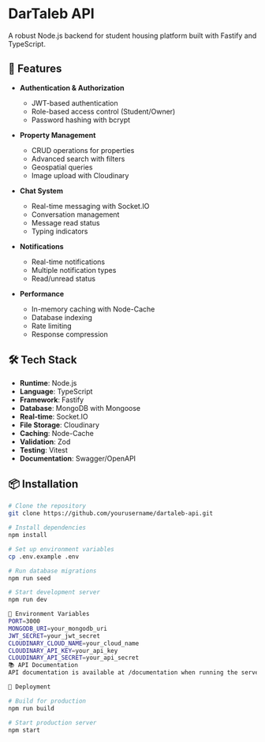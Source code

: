 # DarTaleb API

A robust Node.js backend for student housing platform built with Fastify and TypeScript.

## 🚀 Features

- **Authentication & Authorization**
  - JWT-based authentication
  - Role-based access control (Student/Owner)
  - Password hashing with bcrypt

- **Property Management**
  - CRUD operations for properties
  - Advanced search with filters
  - Geospatial queries
  - Image upload with Cloudinary

- **Chat System**
  - Real-time messaging with Socket.IO
  - Conversation management
  - Message read status
  - Typing indicators

- **Notifications**
  - Real-time notifications
  - Multiple notification types
  - Read/unread status

- **Performance**
  - In-memory caching with Node-Cache
  - Database indexing
  - Rate limiting
  - Response compression

## 🛠️ Tech Stack

- **Runtime**: Node.js
- **Language**: TypeScript
- **Framework**: Fastify
- **Database**: MongoDB with Mongoose
- **Real-time**: Socket.IO
- **File Storage**: Cloudinary
- **Caching**: Node-Cache
- **Validation**: Zod
- **Testing**: Vitest
- **Documentation**: Swagger/OpenAPI

## 📦 Installation

```bash
# Clone the repository
git clone https://github.com/yourusername/dartaleb-api.git

# Install dependencies
npm install

# Set up environment variables
cp .env.example .env

# Run database migrations
npm run seed

# Start development server
npm run dev

🔧 Environment Variables
PORT=3000
MONGODB_URI=your_mongodb_uri
JWT_SECRET=your_jwt_secret
CLOUDINARY_CLOUD_NAME=your_cloud_name
CLOUDINARY_API_KEY=your_api_key
CLOUDINARY_API_SECRET=your_api_secret
📚 API Documentation
API documentation is available at /documentation when running the server.

🚀 Deployment

# Build for production
npm run build

# Start production server
npm start


